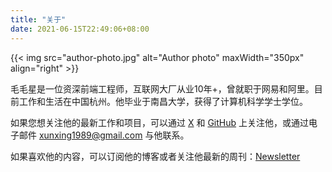 ```yaml
---
title: "关于"
date: 2021-06-15T22:49:06+08:00
---
```


{{< img src="author-photo.jpg" alt="Author photo" maxWidth="350px" align="right" >}}

毛毛星是一位资深前端工程师，互联网大厂从业10年+，曾就职于网易和阿里。目前工作和生活在中国杭州。他毕业于南昌大学，获得了计算机科学学士学位。

如果您想关注他的最新工作和项目，可以通过 [X](https://twitter.com/maoxunxing) 和 [GitHub](https://github.com/XingMXTeam) 上关注他，或通过电子邮件 xunxing1989@gmail.com 与他联系。

如果喜欢他的内容，可以订阅他的博客或者关注他最新的周刊：[Newsletter](https://maodi.substack.com/)